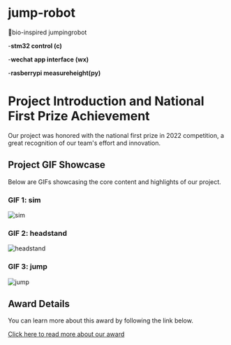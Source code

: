# jump-robot


🚀bio-inspired jumpingrobot


-**stm32 control (c)**


-**wechat app interface (wx)** 


-**rasberrypi measureheight(py)**

# Project Introduction and National First Prize Achievement

Our project was honored with the national first prize in 2022 competition, a great recognition of our team's effort and innovation.

## Project GIF Showcase

Below are GIFs showcasing the core content and highlights of our project.

### GIF 1: sim

![sim](https://github.com/runjtu/jump-robot/assets/70926090/9630c2ed-9ee0-4398-a14a-7674b419992e)

### GIF 2: headstand

![headstand](https://github.com/runjtu/jump-robot/assets/70926090/63314a3b-4273-4290-b074-dd0d5a4748f8)

### GIF 3: jump
![jump](https://github.com/runjtu/jump-robot/assets/70926090/cfcf46f5-b41a-4b9e-8d74-3c4c64867645)


## Award Details

You can learn more about this award by following the link below.

[Click here to read more about our award]((http://11umic.hust.edu.cn/info/1109/1024.htm)http://11umic.hust.edu.cn/info/1109/1024.htm)

